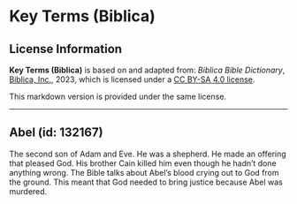 # Key Terms (Biblica)

## License Information

**Key Terms (Biblica)** is based on and adapted from: _Biblica Bible Dictionary_, [Biblica, Inc.](https://www.biblica.com/), 2023, which is licensed under a [CC BY-SA 4.0 license](https://creativecommons.org/licenses/by-sa/4.0/legalcode.en).

This markdown version is provided under the same license.



--------------------------------

## Abel (id: 132167)

The second son of Adam and Eve. He was a shepherd. He made an offering that pleased God. His brother Cain killed him even though he hadn’t done anything wrong. The Bible talks about Abel’s blood crying out to God from the ground. This meant that God needed to bring justice because Abel was murdered.


